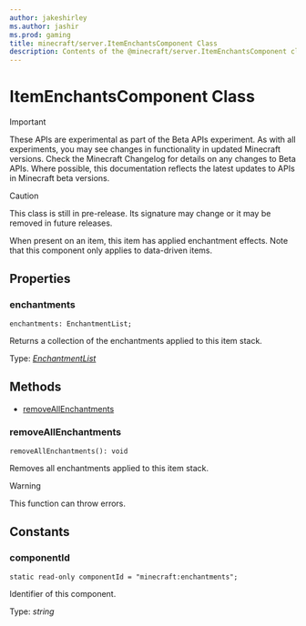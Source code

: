 ```yaml
---
author: jakeshirley
ms.author: jashir
ms.prod: gaming
title: minecraft/server.ItemEnchantsComponent Class
description: Contents of the @minecraft/server.ItemEnchantsComponent class.
---
```

# ItemEnchantsComponent Class
>[!IMPORTANT]
>These APIs are experimental as part of the Beta APIs experiment. As with all experiments, you may see changes in functionality in updated Minecraft versions. Check the Minecraft Changelog for details on any changes to Beta APIs. Where possible, this documentation reflects the latest updates to APIs in Minecraft beta versions.

> [!CAUTION]
> This class is still in pre-release.  Its signature may change or it may be removed in future releases.

When present on an item, this item has applied enchantment effects. Note that this component only applies to data-driven items.

## Properties

### **enchantments**
`enchantments: EnchantmentList;`

Returns a collection of the enchantments applied to this item stack.

Type: [*EnchantmentList*](EnchantmentList.md)

## Methods
- [removeAllEnchantments](#removeallenchantments)

### **removeAllEnchantments**
`
removeAllEnchantments(): void
`

Removes all enchantments applied to this item stack.

> [!WARNING]
> This function can throw errors.

## Constants

### **componentId**
`static read-only componentId = "minecraft:enchantments";`

Identifier of this component.

Type: *string*


